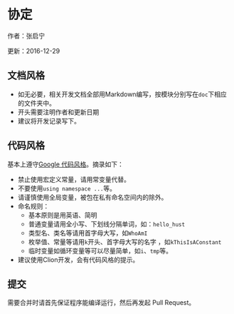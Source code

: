 协定
======

作者：张启宁

更新：2016-12-29

文档风格
-------

+ 如无必要，相关开发文档全部用Markdown编写，按模块分别写在`doc`下相应的文件夹中。
+ 开头需要注明作者和更新日期
+ 建议将开发记录写下。

代码风格
-------

基本上遵守[Google 代码风格](http://zh-google-styleguide.readthedocs.io/en/latest/google-cpp-styleguide/contents/)。摘录如下：

+ 禁止使用宏定义常量，请用常变量代替。
+ 不要使用`using namespace ...`等。
+ 请谨慎使用全局变量，被包在私有命名空间内的除外。
+ 命名规则：
    - 基本原则是用英语、简明
    - 普通变量请用全小写、下划线分隔单词，如：`hello_hust`
    - 类型名、类名等请用首字母大写，如`WhoAmI`
    - 枚举值、常量等请用`k`开头、首字母大写的名字 ，如`kThisIsAConstant`
    - 临时变量如循环变量等可以尽量简单，如`i`、`tmp`等。
+ 建议使用Clion开发，会有代码风格的提示。

提交
------

需要合并时请首先保证程序能编译运行，然后再发起 Pull Request。
    